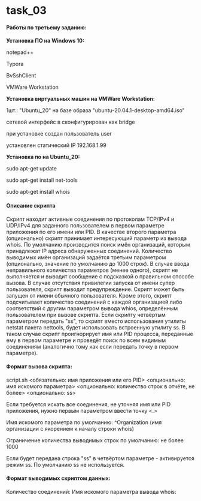 # task_03

#### Работы по третьему заданию:

**Установка ПО на Windows 10:**

notepad++

Typora

BvSshClient

VMWare Workstation

**Установка виртуальных машин на VMWare Workstation:**

1шт.: "Ubuntu_20" на базе образа "ubuntu-20.04.1-desktop-amd64.iso"

сетевой интерфейс в сконфигурирован как bridge

при установке создан пользователь user

установлен статический IP 192.168.1.99

**Установка по на Ubuntu_20:**

sudo apt-get update

sudo apt-get install net-tools

sudo apt-get install whois

#### Описание скрипта

Скрипт находит активные соединения по протоколам TCP/IPv4 и UDP/IPv4 для заданного пользователем в первом параметре приложения по его имени или PID. В качестве второго параметра (опционально) скрипт принимает интересующий параметр из вывода whois. По умолчанию производится поиск имён организаций, которым принадлежат IP адреса обнаруженных соединений. Количество выводимых имён организаций задаётся третьим параметром (опционально, значение по умолчанию до 1000 строк). В случае ввода неправильного количества параметров (менее одного), скрипт не выполняется и выводит сообщение с подсказкой о правильном способе вызова.  В случае отсутствия привилегии запуска от имени супер пользователя, скрипт выводит предупреждение. Скрипт может быть запущен от имени обычного пользователя. Кроме этого, скрипт подсчитывает количество соединений с каждой организацией либо соответствий с другим параметром  вывода whios,  определённым пользователем при вызове скрипта. Если скрипту четвёртым параметром передать "ss", то скрипт вместо использования утилиты netstat пакета nettools, будет использовать встроенную утилиту ss. В таком случае скрипт проигнорирует имя или PID процесса, переданные ему в первом параметре и проведёт поиск по всем видимым соединениям (аналогично тому как если передать точку в первом параметре).

#### **Формат вызова скрипта:**

script.sh <обязательно: имя приложения или его PID> <опционально: имя искомого параметра> <опционально: количество строк в отчёте, не более> <опционально: ss>

Если требуется искать все соединения, не уточняя имя или PID приложения, нужно первым параметром ввести точку <.>

Имя искомого параметра по умолчанию: ^Organization (имя организации с якорением к началу строки whois)

Ограничение количества выводимых строк по умолчанию: не более 1000

Если будет передана строка "ss" в четвёртом параметре - активируется режим ss. По умолчанию ss не используется.

#### **Формат выводимых скриптом данных:**

Количество соединений: <n>  Имя искомого параметра вывода whois: <text> 
